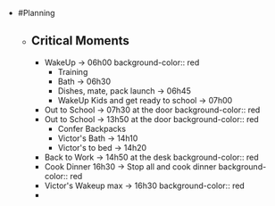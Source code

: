 - #Planning
	- ## Critical Moments
		- WakeUp -> 06h00
		  background-color:: red
			- Training
			- Bath -> 06h30
			- Dishes, mate, pack launch -> 06h45
			- WakeUp Kids and get ready to school -> 07h00
		- Out to School -> 07h30  at the door
		  background-color:: red
		- Out to School -> 13h50 at the door
		  background-color:: red
			- Confer Backpacks
			- Victor's Bath -> 14h10
			- Victor's to bed -> 14h20
		- Back to Work -> 14h50 at the desk
		  background-color:: red
		- Cook Dinner 16h30 -> Stop all and cook dinner
		  background-color:: red
		- Victor's Wakeup max -> 16h30
		  background-color:: red
		-